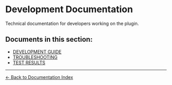# Development Documentation

Technical documentation for developers working on the plugin.

## Documents in this section:

- [DEVELOPMENT GUIDE](DEVELOPMENT_GUIDE.md)
- [TROUBLESHOOTING](TROUBLESHOOTING.md)
- [TEST RESULTS](TEST_RESULTS.md)

---

[← Back to Documentation Index](../README.md)
